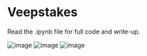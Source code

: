 # Veepstakes

Read the .ipynb file for full code and write-up.

![image](https://github.com/user-attachments/assets/8b583732-13ac-490b-94be-b77204952053)
![image](https://github.com/edridgedsouza/Veepstakes/assets/19752149/47dcde19-7df6-4739-921d-4f5ba2e8340d)
![image](https://user-images.githubusercontent.com/19752149/173681764-6f1e2045-756c-4ba3-9906-71254c52526d.png)
